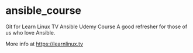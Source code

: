 # ansible_course
Git for Learn Linux TV Ansible Udemy Course
A good refresher for those of us who love Ansible.

More info at https://learnlinux.tv
